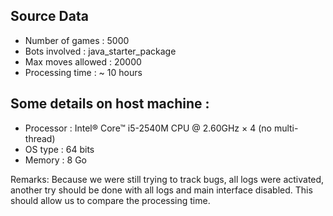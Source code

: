 ## Source Data
* Number of games : 5000
* Bots involved : java_starter_package
* Max moves allowed : 20000
* Processing time : ~ 10 hours

## Some details on host machine :
* Processor : Intel® Core™ i5-2540M CPU @ 2.60GHz × 4 (no multi-thread)
* OS type : 64 bits
* Memory : 8 Go

Remarks:
Because we were still trying to track bugs, all logs were activated, another try
should be done with all logs and main interface disabled. This should allow us
to compare the processing time.